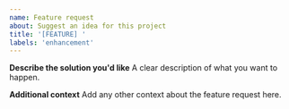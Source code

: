 ```yaml
---
name: Feature request
about: Suggest an idea for this project
title: '[FEATURE] '
labels: 'enhancement'
---
```


**Describe the solution you'd like**
A clear description of what you want to happen.

**Additional context**
Add any other context about the feature request here.
